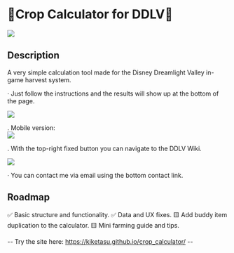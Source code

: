 # 🌱Crop Calculator for DDLV🌱

![](https://i.ibb.co/qgmGRZn/img1.png) <br>

## Description

A very simple calculation tool made for the Disney Dreamlight Valley in-game harvest system.

· Just follow the instructions and the results will show up at the bottom of the page. <br>

![](https://i.ibb.co/9Z1C1K1/img1.png)

. Mobile version: <br>
![](https://i.ibb.co/zF68J3S/img2.png)

. With the top-right fixed button you can navigate to the DDLV Wiki. <br>

![](https://i.ibb.co/jgg6p78/img4.png)

· You can contact me via email using the bottom contact link.

## Roadmap

✅ Basic structure and functionality.
✅ Data and UX fixes.
🟨 Add buddy item duplication to the calculator.
🟨 Mini farming guide and tips.

--  Try the site here:  https://kiketasu.github.io/crop_calculator/  --








